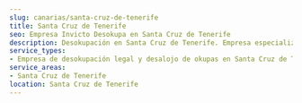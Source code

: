 ```yaml
---
slug: canarias/santa-cruz-de-tenerife
title: Santa Cruz de Tenerife
seo: Empresa Invicto Desokupa en Santa Cruz de Tenerife
description: Desokupación en Santa Cruz de Tenerife. Empresa especializada en okupas. Mediación legal y desalojo express. Presupuesto gratuito.
service_types:
- Empresa de desokupación legal y desalojo de okupas en Santa Cruz de Tenerife
service_areas:
- Santa Cruz de Tenerife
location: Santa Cruz de Tenerife
---
```

